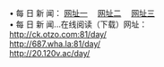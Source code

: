 &#8226; 每 日 新 闻：
<a href="http://ck.otzo.com:81/day/" target="_blank">网址一</a>
　<a href="http://687.wha.la:81/day/" target="_blank">网址二</a>
　<a href="http://20.120v.ac/day/" target="_blank">网址三</a><br />
&#8226; 每 日 新 闻...在线阅读（下载）网址：<br />
  <a href="http://ck.otzo.com:81/day/" target="_blank">http://ck.otzo.com:81/day/</a><br />
  <a href="http://687.wha.la:81/day/" target="_blank">http://687.wha.la:81/day/</a><br />
  <a href="http://20.120v.ac/day/" target="_blank">http://20.120v.ac/day/</a><br />

